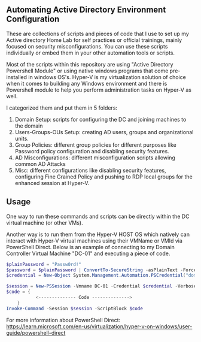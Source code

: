 ## Automating Active Directory Environment Configuration

These are collections of scripts and pieces of code that I use to set up my Active directory Home Lab for self practices or official trainings, mainly focused on security misconfigurations.
You can use these scripts individually or embed them in your other automation tools or scripts.

Most of the scripts within this repository are using "Active Directory Powershell Module" or using native windows programs that come pre-installed in windows OS's.
Hyper-V is my virtualization solution of choice when it comes to building any Windows environment and there is Powershell module to help you perform administration tasks on Hyper-V as well.

I categorized them and put them in 5 folders:
1. Domain Setup: scripts for configuring the DC and joining machines to the domain
2. Users-Groups-OUs Setup: creating AD users, groups and organizational units.
3. Group Policies: different group policies for different purposes like Password policy configuration and disabling security features.
4. AD Misconfigurations: different misconfiguration scripts allowing common AD Attacks
5. Misc: different configurations like disabling security features, configuring Fine Grained Policy and pushing to RDP local groups for the enhanced session at Hyper-V.

## Usage
One way to run these commands and scripts can be directly within the DC virtual machine (or other VMs).

Another way is to run them from the Hyper-V HOST OS which natively can interact with Hyper-V virtual machines using their VMName or VMId via PowerShell Direct. Below is an example of connecting to my Domain Controller Virtual Machine "DC-01" and executing a piece of code.

```powershell
$plainPassword = "Passw0rd!"
$password = $plainPassword | ConvertTo-SecureString -asPlainText -Force
$credential = New-Object System.Management.Automation.PSCredential("domain\administrator", $password)

$session = New-PSSession -Vmname DC-01 -Credential $credential -Verbose
$code = {
	       <-------------- Code -------------->
	}
Invoke-Command -Session $session -ScriptBlock $code
```
For more information about PowerShell Direct: https://learn.microsoft.com/en-us/virtualization/hyper-v-on-windows/user-guide/powershell-direct
